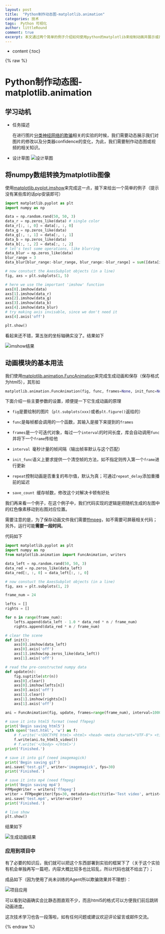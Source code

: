 ```yaml
---
layout: post
title:  "Python制作动态图-matplotlib.animation"
categories: 技术
tags:  Python 可视化
author: littleRound
comment: true
excerpt: 本文通过两个简单的例子介绍如何使用python的matplotlib来绘制动画并展示或存储为html, mp4, gif等格式。
---
```


* content
{:toc}

{% raw %}

# Python制作动态图-matplotlib.animation

## 学习动机

- 任务描述

  在进行图片[分类神经网络的欺骗](https://arxiv.org/abs/1412.1897)相关的实验的时候，我们需要动态展示我们对图片的修改以及分类器confidence的变化，为此，我们需要制作动态图或视频的相关知识。

- 设计草图
  ![设计草图](/static/post_resource/2019-01-03-1.png)

## 将numpy数组转换为matplotlib图像

使用[matplotlib.pyplot.imshow](https://matplotlib.org/api/_as_gen/matplotlib.pyplot.imshow.html)来完成这一点，接下来给出一个简单的例子（提示没有某些库的话pip安装即可）

```python
import matplotlib.pyplot as plt
import numpy as np

data = np.random.rand(50, 50, 3)
data_r = np.zeros_like(data) # single color
data_r[:, :, 0] = data[:, :, 0]
data_g = np.zeros_like(data)
data_g[:, :, 1] = data[:, :, 1]
data_b = np.zeros_like(data)
data_b[:, :, 2] = data[:, :, 2]
# let's test some operations, like blurring
data_blur = np.zeros_like(data)
blur_range = 3
data_blur[blur_range:-blur_range, blur_range:-blur_range] = sum([data[i:i-blur_range*2, j:j-blur_range*2] for i in range(blur_range*2) for j in range(blur_range*2)]) / (blur_range ** 2) / 4

# now constuct the AxesSubplot objects (in a line)
fig, axs = plt.subplots(1, 5)

# here we use the important 'imshow' function
axs[0].imshow(data)
axs[1].imshow(data_r)
axs[2].imshow(data_g)
axs[3].imshow(data_b)
axs[4].imshow(data_blur)
# try making axis invisable, since we don't need it
axs[4].axis('off') 

plt.show()
```

看起来还不错，第五张的坐标轴确实没了。结果如下

![imshow结果](/static/post_resource/2019-01-03-2.png)

## 动画模块的基本用法

我们使用[matplotlib.animation.FuncAnimation](https://matplotlib.org/3.0.2/api/_as_gen/matplotlib.animation.FuncAnimation.html#matplotlib.animation.FuncAnimation)来完成生成动画和保存（保存格式为html5），其形如

```python
matplotlib.animation.FuncAnimation(fig, func, frames=None, init_func=None, fargs=None, save_count=None, **kwargs)
```

下面介绍一些主要参数的设置，顺便提一下它生成动画的原理

- ```fig```是要绘制的图片（```plt.subplots(xxx)```或者```plt.figure()```返给的）

- ```func```是每帧都会调用的一个函数，其输入是接下来提到的```frames```
- ```frames```是一个可迭代对象，每过一个```interval```的时间长度，库会自动调用```func```并将下一个```frame```传给他
- ```interval ```毫秒计量的帧间隔（输出帧率默认与这个匹配）
- ```init_func```语义上要求提供一个清空帧的方法，如不指定则传入第一个```frame```进行更新
- ```repeat```控制动画是否重复的布尔值，默认为真；可通过```repeat_delay```添加重播前的延迟
- ```save_count ```缓存帧数，修改这个对解决卡顿有好处

我们再来看一个例子，在这个例子中，我们代码实现的逻辑是把随机生成的左图中的红色像素移动到右图对应位置。

需要注意的是，为了保存动画文件我们需要[ffmpeg](http://www.ffmpeg.org/download.html)，如不需要可屏蔽相关代码；另外，运行可能**需要一段时间**。

代码如下

```python
import matplotlib.pyplot as plt
import numpy as np
from matplotlib.animation import FuncAnimation, writers

data_left = np.random.rand(50, 50, 3)
data_red = np.zeros_like(data_left)
data_red[:, :, 0] = data_left[:, :, 0]

# now constuct the AxesSubplot objects (in a line)
fig, axs = plt.subplots(1, 2)

frame_num = 24

lefts = []
rights = []

for n in range(frame_num):
    lefts.append(data_left - 1.0 * data_red * n / frame_num)
    rights.append(data_red * n / frame_num)

# clear the scene
def init():
    axs[0].imshow(data_left)
    axs[0].axis('off') 
    axs[1].imshow(np.zeros_like(data_left))
    axs[1].axis('off') 

# read the pre-constructed numpy data
def update(n):
    fig.suptitle(str(n))
    axs[0].clear()
    axs[0].imshow(lefts[n])
    axs[0].axis('off') 
    axs[1].clear()
    axs[1].imshow(rights[n])
    axs[1].axis('off') 

ani = FuncAnimation(fig, update, frames=range(frame_num), interval=1000.0/12, save_count=100)

# save it into html5 format (need ffmpeg)
print('Begin saving html5')
with open('test.html', 'w') as f:
    # f.write('<!DOCTYPE html> <html> <head> <meta charset="UTF-8"> <title>Test</title> </head> <body> ')
    f.write(ani.to_html5_video())
    # f.write('</body> </html>')
print('Finished.')

# save it into gif (need imagemagick)
print('Begin saving gif')
ani.save('test.gif', writer='imagemagick', fps=30)
print('Finished.')

# save it into mp4 (need ffmpeg)
print('Begin saving mp4')
FFMpegWriter = writers['ffmpeg']
writer = FFMpegWriter(fps=30, metadata=dict(title='Test video', artist='littleRound', comment="hope this work"), bitrate=1800)
ani.save('test.mp4', writer=writer)
print('Finished.')

# live show
plt.show()
```

结果如下

![生成动画结果](/static/post_resource/2019-01-03-3.gif)

### 应用到项目中

有了必要的知识后，我们就可以把这个东西部署到实验的框架下了（关于这个实验有机会单独再写一篇吧，内容大概比较多也比较乱，所以代码也就不给出了）；

成品如下（因为使用了尚未训练的Agent所以欺骗效果并不理想）：

![项目应用](/static/post_resource/2019-01-03-4.gif)

可以看到动画确实会比静态图直观不少，而且html5的格式可以方便我们前后跳转动画进度。

这次技术学习也告一段落啦，如有任何问题或建议欢迎评论留言或邮件交流。

{% endraw %}
